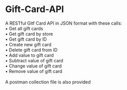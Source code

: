 # Gift-Card-API

A RESTful Gitf Card API in JSON format with these calls: <br />
• Get all gift cards <br />
• Get gift card by store <br />
• Get gift card by ID <br />
• Create new gift card <br />
• Delete gift card from ID <br />
• Add value to gift card <br />
• Subtract value of gift card <br />
• Change value of gift card <br />
• Remove value of gift card <br />
<br />
A postman collection file is also provided
